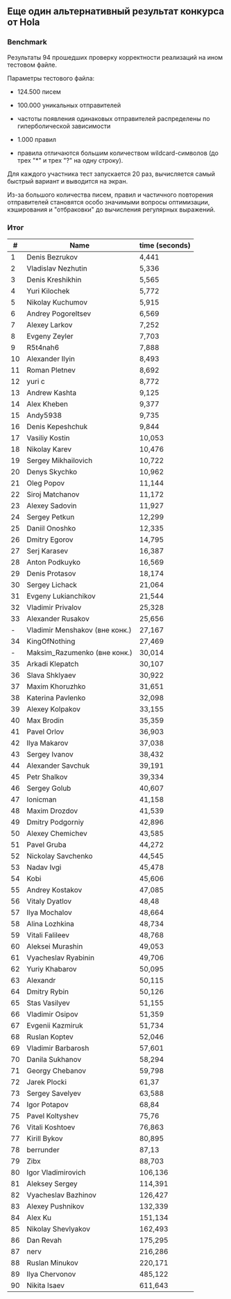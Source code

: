 ## Еще один альтернативный результат конкурса от Hola

### Benchmark
Результаты 94 прошедших проверку корректности реализаций на ином тестовом файле.

Параметры тестового файла: 
- 124.500 писем
- 100.000 уникальных отправителей
- частоты появления одинаковых отправителей распределены по гиперболической зависимости

- 1.000 правил
- правила отличаются большим количеством wildcard-символов (до трех "*" и трех "?" на одну строку).

Для каждого участника тест запускается 20 раз, вычисляется самый быстрый вариант и выводится на экран.

Из-за большого количества писем, правил и частичного повторения отправителей становятся особо значимыми вопросы оптимизации, кэширования и "отбраковки" до вычисления регулярных выражений.

### Итог
\# | Name | time (seconds)
--- | --- | ---
1 | Denis Bezrukov | 4,441
2 | Vladislav Nezhutin | 5,336
3 | Denis Kreshikhin | 5,565
4 | Yuri Kilochek | 5,772
5 | Nikolay Kuchumov | 5,915
6 | Andrey Pogoreltsev | 6,569
7 | Alexey Larkov | 7,252
8 | Evgeny Zeyler | 7,703
9 | R5t4nah6 | 7,888
10 | Alexander Ilyin | 8,493
11 | Roman Pletnev | 8,692
12 | yuri c | 8,772
13 | Andrew Kashta | 9,125
14 | Alex Kheben | 9,377
15 | Andy5938 | 9,735
16 | Denis Kepeshchuk | 9,844
17 | Vasiliy Kostin | 10,053
18 | Nikolay Karev | 10,476
19 | Sergey Mikhailovich | 10,722
20 | Denys Skychko | 10,962
21 | Oleg Popov | 11,144
22 | Siroj Matchanov | 11,172
23 | Alexey Sadovin | 11,927
24 | Sergey Petkun | 12,299
25 | Daniil Onoshko | 12,335
26 | Dmitry Egorov | 14,795
27 | Serj Karasev | 16,387
28 | Anton Podkuyko | 16,569
29 | Denis Protasov | 18,174
30 | Sergey Lichack | 21,064
31 | Evgeny Lukianchikov | 21,544
32 | Vladimir Privalov | 25,328
33 | Alexander Rusakov | 25,656
- | Vladimir Menshakov (вне конк.) | 27,167
34 | KingOfNothing | 27,469
- | Maksim_Razumenko (вне конк.) | 30,014
35 | Arkadi Klepatch | 30,107
36 | Slava Shklyaev | 30,922
37 | Maxim Khoruzhko | 31,651
38 | Katerina Pavlenko | 32,098
39 | Alexey Kolpakov | 33,155
40 | Max Brodin | 35,359
41 | Pavel Orlov | 36,903
42 | Ilya Makarov | 37,038
43 | Sergey Ivanov | 38,432
44 | Alexander Savchuk | 39,191
45 | Petr Shalkov | 39,334
46 | Sergey Golub | 40,607
47 | Ionicman | 41,158
48 | Maxim Drozdov | 41,539
49 | Dmitry Podgorniy | 42,896
50 | Alexey Chemichev | 43,585
51 | Pavel Gruba | 44,272
52 | Nickolay Savchenko | 44,545
53 | Nadav Ivgi | 45,478
54 | Kobi | 45,606
55 | Andrey Kostakov | 47,085
56 | Vitaly Dyatlov | 48,48
57 | Ilya Mochalov | 48,664
58 | Alina Lozhkina | 48,734
59 | Vitali Falileev | 48,768
60 | Aleksei Murashin | 49,053
61 | Vyacheslav Ryabinin | 49,706
62 | Yuriy Khabarov | 50,095
63 | Alexandr | 50,115
64 | Dmitry Rybin | 50,126
65 | Stas Vasilyev | 51,155
66 | Vladimir Osipov | 51,359
67 | Evgenii Kazmiruk | 51,734
68 | Ruslan Koptev | 52,046
69 | Vladimir Barbarosh | 57,601
70 | Danila Sukhanov | 58,294
71 | Georgy Chebanov | 59,798
72 | Jarek Plocki | 61,37
73 | Sergey Savelyev | 63,588
74 | Igor Potapov | 68,84
75 | Pavel Koltyshev | 75,76
76 | Vitali Koshtoev | 76,863
77 | Kirill Bykov | 80,895
78 | berrunder | 87,13
79 | Zibx | 88,703
80 | Igor Vladimirovich | 106,136
81 | Aleksey Sergey | 114,391
82 | Vyacheslav Bazhinov | 126,427
83 | Alexey Pushnikov | 132,339
84 | Alex Ku | 151,134
85 | Nikolay Shevlyakov | 162,493
86 | Dan Revah | 175,295
87 | nerv | 216,286
88 | Ruslan Minukov | 220,171
89 | Ilya Chervonov | 485,122
90 | Nikita Isaev | 611,643
